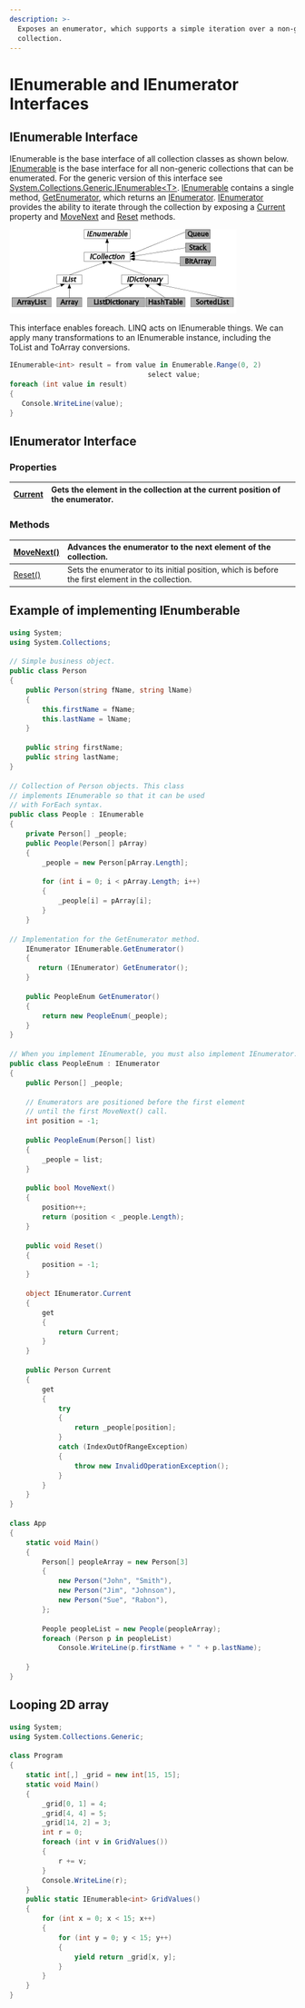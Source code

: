 ```yaml
---
description: >-
  Exposes an enumerator, which supports a simple iteration over a non-generic
  collection.
---
```


# IEnumerable and IEnumerator Interfaces

## IEnumerable Interface

IEnumerable is the base interface of all collection classes as shown below. [IEnumerable](https://docs.microsoft.com/en-us/dotnet/api/system.collections.ienumerable?view=netcore-2.2) is the base interface for all non-generic collections that can be enumerated. For the generic version of this interface see [System.Collections.Generic.IEnumerable&lt;T&gt;](https://docs.microsoft.com/en-us/dotnet/api/system.collections.generic.ienumerable-1?view=netcore-2.2). [IEnumerable](https://docs.microsoft.com/en-us/dotnet/api/system.collections.ienumerable?view=netcore-2.2) contains a single method, [GetEnumerator](https://docs.microsoft.com/en-us/dotnet/api/system.collections.ienumerable.getenumerator?view=netcore-2.2), which returns an [IEnumerator](https://docs.microsoft.com/en-us/dotnet/api/system.collections.ienumerator?view=netcore-2.2). [IEnumerator](https://docs.microsoft.com/en-us/dotnet/api/system.collections.ienumerator?view=netcore-2.2) provides the ability to iterate through the collection by exposing a [Current](https://docs.microsoft.com/en-us/dotnet/api/system.collections.ienumerator.current?view=netcore-2.2) property and [MoveNext](https://docs.microsoft.com/en-us/dotnet/api/system.collections.ienumerator.movenext?view=netcore-2.2) and [Reset](https://docs.microsoft.com/en-us/dotnet/api/system.collections.ienumerator.reset?view=netcore-2.2) methods.

![](../../.gitbook/assets/image%20%2813%29.png)

 This interface enables foreach. LINQ acts on IEnumerable things.  We can apply many transformations to an IEnumerable instance, including the ToList and ToArray conversions.

```csharp
IEnumerable<int> result = from value in Enumerable.Range(0, 2)
                                  select value;
foreach (int value in result)
{
   Console.WriteLine(value);
}
```

## IEnumerator Interface

### Properties  <a id="properties"></a>

| [Current](https://docs.microsoft.com/en-us/dotnet/api/system.collections.ienumerator.current?view=netframework-4.7.2#System_Collections_IEnumerator_Current) | Gets the element in the collection at the current position of the enumerator. |
| :--- | :--- |


### Methods  <a id="methods"></a>

| [MoveNext\(\)](https://docs.microsoft.com/en-us/dotnet/api/system.collections.ienumerator.movenext?view=netframework-4.7.2#System_Collections_IEnumerator_MoveNext) | Advances the enumerator to the next element of the collection. |
| :--- | :--- |
| [Reset\(\)](https://docs.microsoft.com/en-us/dotnet/api/system.collections.ienumerator.reset?view=netframework-4.7.2#System_Collections_IEnumerator_Reset) | Sets the enumerator to its initial position, which is before the first element in the collection. |

## Example of implementing IEnumberable

```csharp
using System;
using System.Collections;

// Simple business object.
public class Person
{
    public Person(string fName, string lName)
    {
        this.firstName = fName;
        this.lastName = lName;
    }

    public string firstName;
    public string lastName;
}

// Collection of Person objects. This class
// implements IEnumerable so that it can be used
// with ForEach syntax.
public class People : IEnumerable
{
    private Person[] _people;
    public People(Person[] pArray)
    {
        _people = new Person[pArray.Length];

        for (int i = 0; i < pArray.Length; i++)
        {
            _people[i] = pArray[i];
        }
    }

// Implementation for the GetEnumerator method.
    IEnumerator IEnumerable.GetEnumerator()
    {
       return (IEnumerator) GetEnumerator();
    }

    public PeopleEnum GetEnumerator()
    {
        return new PeopleEnum(_people);
    }
}

// When you implement IEnumerable, you must also implement IEnumerator.
public class PeopleEnum : IEnumerator
{
    public Person[] _people;

    // Enumerators are positioned before the first element
    // until the first MoveNext() call.
    int position = -1;

    public PeopleEnum(Person[] list)
    {
        _people = list;
    }

    public bool MoveNext()
    {
        position++;
        return (position < _people.Length);
    }

    public void Reset()
    {
        position = -1;
    }

    object IEnumerator.Current
    {
        get
        {
            return Current;
        }
    }

    public Person Current
    {
        get
        {
            try
            {
                return _people[position];
            }
            catch (IndexOutOfRangeException)
            {
                throw new InvalidOperationException();
            }
        }
    }
}

class App
{
    static void Main()
    {
        Person[] peopleArray = new Person[3]
        {
            new Person("John", "Smith"),
            new Person("Jim", "Johnson"),
            new Person("Sue", "Rabon"),
        };

        People peopleList = new People(peopleArray);
        foreach (Person p in peopleList)
            Console.WriteLine(p.firstName + " " + p.lastName);

    }
}
```

## Looping 2D array

```csharp
using System;
using System.Collections.Generic;

class Program
{
    static int[,] _grid = new int[15, 15];
    static void Main()
    {
        _grid[0, 1] = 4;
        _grid[4, 4] = 5;
        _grid[14, 2] = 3;
        int r = 0;
        foreach (int v in GridValues())
        {
            r += v;
        }
        Console.WriteLine(r);
    }
    public static IEnumerable<int> GridValues()
    {
        for (int x = 0; x < 15; x++)
        {
            for (int y = 0; y < 15; y++)
            {
                yield return _grid[x, y];
            }
        }
    }
}
```

